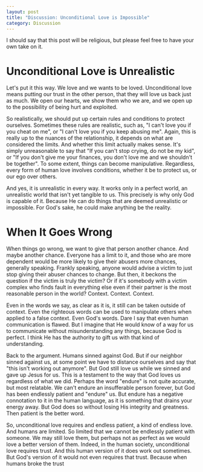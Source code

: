 ```yaml
---
layout: post
title: "Discussion: Unconditional Love is Impossible"
category: Discussion
---
```

I should say that this post will be religious, but please feel free to have your own take on it.

# Unconditional Love is Unrealistic
Let's put it this way. We love and we wants to be loved. Unconditional love means putting our trust in the other person, that they will love us back just as much. We open our hearts, we show them who we are, and we open up to the possibility of being hurt and exploited. 

So realistically, we should put up certain rules and conditions to protect ourselves. Sometimes these rules are realistic, such as, "I can't love you if you cheat on me", or "I can't love you if you keep abusing me". Again, this is really up to the nuances of the relationship, it depends on what are considered the limits. And whether this limit actually makes sense. It's simply unreasonable to say that "If you can't stop crying, do not be my kid", or "If you don't give me your finances, you don't love me and we shouldn't be together". To some extent, things can become manipulative. Regardless, every form of human love involves conditions, whether it be to protect us, or our ego over others.

And yes, it is unrealistic in every way. It works only in a perfect world, an unrealistic world that isn't yet tangible to us. This precisely is why only God is capable of it. Because He can do things that are deemed unrealistic or impossible. For God's sake, he could make anything be the reality.

# When It Goes Wrong
When things go wrong, we want to give that person another chance. And maybe another chance. Everyone has a limit to it, and those who are more dependent would be more likely to give their abusers more chances, generally speaking. Frankly speaking, anyone would advise a victim to just stop giving their abuser chances to change. But then, it beckons the question if the victim is truly the victim? Or if it's somebody with a victim complex who finds fault in everything else even if their partner is the most reasonable person in the world? Context. Context. Context.

Even in the words we say, as clear as it is, it still can be taken outside of context. Even the righteous words can be used to manipulate others when applied to a false context. Even God's words. Dare I say that even human communication is flawed. But I imagine that He would know of a way for us to communicate without misunderstanding any things, because God is perfect. I think He has the authority to gift us with that kind of understanding. 

Back to the argument. Humans sinned against God. But if our neighbor sinned against us, at some point we have to distance ourselves and say that "this isn't working out anymore". But God still love us while we sinned and gave up Jesus for us. This is a testament to the way that God loves us regardless of what we did. Perhaps the word "endure" is not quite accurate, but most relatable. We can't endure an insufferable person forever, but God has been endlessly patient and "endure" us. But endure has a negative connotation to it in the human language, as it is something that drains your energy away. But God does so without losing His integrity and greatness. Then patient is the better word. 

So, unconditional love requires and endless patient, a kind of endless love. And humans are limited. So limited that we cannot be endlessly patient with someone. We may still love them, but perhaps not as perfect as we would love a better version of them. Indeed, in the human society, unconditional love requires trust. And this human version of it does work out sometimes. But God's version of it would not even requires that trust. Because when humans broke the trust
